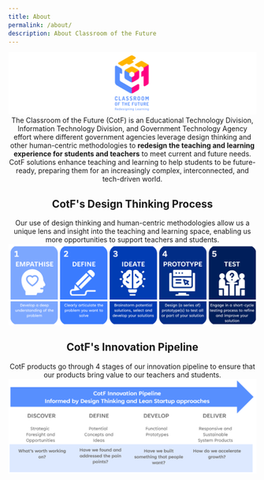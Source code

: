 ```yaml
---
title: About
permalink: /about/
description: About Classroom of the Future
---
```

<center><img src="/images/cotfisomerlogo.png"></center>

<center>The Classroom of the Future (CotF) is an Educational Technology Division, Information Technology Division, and Government Technology Agency effort where different government agencies leverage design thinking and other human-centric methodologies to <b>redesign the teaching and learning experience for students and teachers</b> to meet current and future needs.</center>

<center>CotF solutions enhance teaching and learning to help students to be future-ready, preparing them for an increasingly complex, interconnected, and tech-driven world.</center>

<center><h2>CotF's Design Thinking Process</h2></center>
<center>Our use of design thinking and human-centric methodologies allow us a unique lens and insight into the teaching and learning space, enabling us more opportunities to support teachers and students. </center>

<center><img src="/images/CotF%20design%20thinking.png"></center>

<center><h2>CotF's Innovation Pipeline</h2></center>
<center>CotF products go through 4 stages of our innovation pipeline to ensure that our products bring value to our teachers and students.
<center><img src="/images/CotF%20pipeline.png"></center>